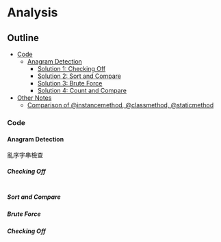 # Analysis

## Outline

* [Code](#code)
    * [Anagram Detection](#anagram-detection)
        * [Solution 1: Checking Off](#checking-off)
        * [Solution 2: Sort and Compare](#sort-and-compare)
        * [Solution 3: Brute Force](#brute-force)
        * [Solution 4: Count and Compare](#count-and-compare)
* [Other Notes](#other-notes)
    * [Comparison of @instancemethod, @classmethod, @staticmethod](#comparison-of-instancemethod-classmethod-and-staticmethod)


### Code

#### Anagram Detection

亂序字串檢查

##### Checking Off

```python

```


##### Sort and Compare

##### Brute Force

##### Checking Off

